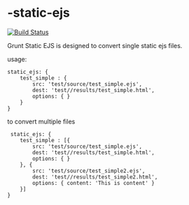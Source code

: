 -static-ejs
================

[![Build Status](https://travis-ci.org/kriserickson/grunt-static-ejs.png?branch=master)](https://travis-ci.org/kriserickson/grunt-static-ejs)

Grunt Static EJS is designed to convert single static ejs files.

usage:

    static_ejs: {
        test_simple : {
            src: 'test/source/test_simple.ejs',
            dest: 'test//results/test_simple.html',
            options: { }
        }
    }

to convert multiple files

     static_ejs: {
        test_simple : [{
            src: 'test/source/test_simple.ejs',
            dest: 'test//results/test_simple.html',
            options: { }
        }, {
  			src: 'test/source/test_simple2.ejs',
            dest: 'test//results/test_simple2.html',
            options: { content: 'This is content' }
        }]
    }
